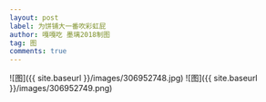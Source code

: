 ```yaml
---
layout: post
label: 为饼铺大一番吹彩虹屁
author: 嘎嘎吃 墨璃2018制图
tag: 图
comments: true
---
```


![图]({{ site.baseurl }}/images/306952748.jpg)
![图]({{ site.baseurl }}/images/306952749.png)
